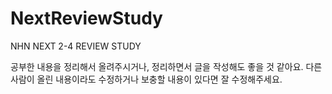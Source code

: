 # NextReviewStudy
NHN NEXT 2-4 REVIEW STUDY

공부한 내용을 정리해서 올려주시거나, 정리하면서 글을 작성해도 좋을 것 같아요. 
다른 사람이 올린 내용이라도 수정하거나 보충할 내용이 있다면 잘 수정해주세요. 
